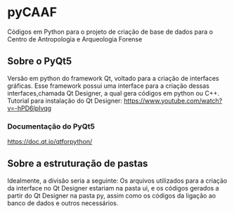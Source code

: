 # pyCAAF
Códigos em Python para o projeto de criação de base de dados para o Centro de Antropologia e Arqueologia Forense


## Sobre o PyQt5 
Versão em python do framework Qt, voltado para a criação de interfaces gráficas. Esse framework possui uma interface para a criação dessas interfaces,chamada Qt Designer, a qual gera códigos em python ou C++. 
Tutorial para instalação do Qt Designer: https://www.youtube.com/watch?v=-hPD6IpIvqg
### Documentação do PyQt5

https://doc.qt.io/qtforpython/

## Sobre a estruturação de pastas
Idealmente, a divisão seria a seguinte: Os arquivos utilizados para a criação da interface no Qt Designer estariam na pasta ui, e os códigos gerados a partir do Qt Designer na pasta py, assim como os códigos da ligação ao banco de dados e outros necessários.
